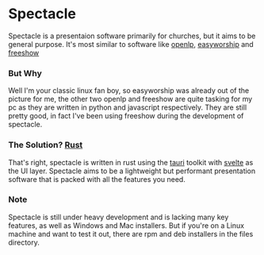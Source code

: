 # Spectacle
Spectacle is a presentaion software primarily for churches, but it aims to be general purpose. It's most similar to software like [openlp](https://openlp.org/), [easyworship](https://www.easyworship.com/) and [freeshow](https://freeshow.app/)


### But Why
Well I'm your classic linux fan boy, so easyworship was already out of the picture for me, the other two openlp and freeshow are quite tasking for my pc as they are written in python and javascript respectively. They are still pretty good, in fact I've been using freeshow during the development of spectacle.

### The Solution? [Rust](https://www.rust-lang.org/)
That's right, spectacle is written in rust using the [tauri](https://tauri.app/) toolkit with [svelte](https://svelte.dev/) as the UI layer. Spectacle aims to be a lightweight but performant presentation software that is packed with all the features you need.

### Note
Spectacle is still under heavy development and is lacking many key features, as well as Windows and Mac installers. But if you're on a Linux machine and want to test it out, there are rpm and deb installers in the files directory.
